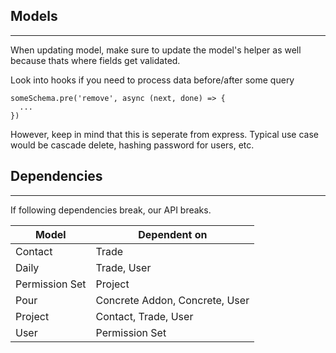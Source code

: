 ## Models
* * *
 When updating model, make sure to update the model's helper as well because thats where fields get validated.

 Look into hooks if you need to process data before/after some query

    someSchema.pre('remove', async (next, done) => {
      ...
    })

 However, keep in mind that this is seperate from express. Typical use case would be cascade delete, hashing password for users, etc.

## Dependencies
* * *
If following dependencies break, our API breaks.

Model          | Dependent on
-------------- | ---------------
Contact        | Trade
Daily          | Trade, User
Permission Set | Project
Pour           | Concrete Addon, Concrete, User
Project        | Contact, Trade, User
User           | Permission Set